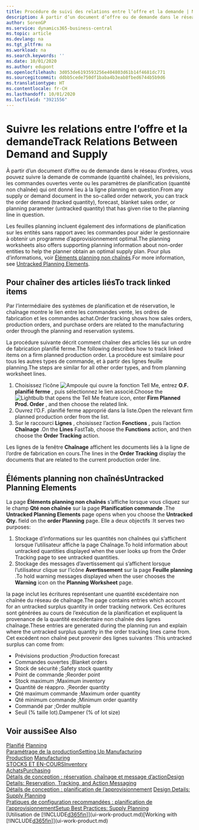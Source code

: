 ```yaml
---
title: Procédure de suivi des relations entre l’offre et la demande | Microsoft Docs
description: À partir d’un document d’offre ou de demande dans le réseau d’ordres, vous pouvez suivre la demande de commande (quantité chaînée), les prévisions, les commandes ouvertes vente ou les paramètres de planification (quantité non chaînée) qui ont donné lieu à la ligne planning en question.
author: SorenGP
ms.service: dynamics365-business-central
ms.topic: article
ms.devlang: na
ms.tgt_pltfrm: na
ms.workload: na
ms.search.keywords: ''
ms.date: 10/01/2020
ms.author: edupont
ms.openlocfilehash: 3d053de6193593256e404803d61b14f4681dc771
ms.sourcegitcommit: ddbb5cede750df1baba4b3eab8fbed6744b5b9d6
ms.translationtype: HT
ms.contentlocale: fr-CH
ms.lasthandoff: 10/01/2020
ms.locfileid: "3921556"
---
```

# <a name="track-relations-between-demand-and-supply"></a><span data-ttu-id="5a9b3-103">Suivre les relations entre l’offre et la demande</span><span class="sxs-lookup"><span data-stu-id="5a9b3-103">Track Relations Between Demand and Supply</span></span>
<span data-ttu-id="5a9b3-104">À partir d’un document d’offre ou de demande dans le réseau d’ordres, vous pouvez suivre la demande de commande (quantité chaînée), les prévisions, les commandes ouvertes vente ou les paramètres de planification (quantité non chaînée) qui ont donné lieu à la ligne planning en question.</span><span class="sxs-lookup"><span data-stu-id="5a9b3-104">From any supply or demand document in the so-called order network, you can track the order demand (tracked quantity), forecast, blanket sales order, or planning parameter (untracked quantity) that has given rise to the planning line in question.</span></span>

<span data-ttu-id="5a9b3-105">Les feuilles planning incluent également des informations de planification sur les entités sans rapport avec les commandes pour aider le gestionnaire à obtenir un programme d’approvisionnement optimal.</span><span class="sxs-lookup"><span data-stu-id="5a9b3-105">The planning worksheets also offers supporting planning information about non-order entities to help the planner obtain an optimal supply plan.</span></span> <span data-ttu-id="5a9b3-106">Pour plus d’informations, voir [Éléments planning non chaînés](production-how-track-demand-supply.md#untracked-planning-elements).</span><span class="sxs-lookup"><span data-stu-id="5a9b3-106">For more information, see [Untracked Planning Elements](production-how-track-demand-supply.md#untracked-planning-elements).</span></span>

## <a name="to-track-linked-items"></a><span data-ttu-id="5a9b3-107">Pour chaîner des articles liés</span><span class="sxs-lookup"><span data-stu-id="5a9b3-107">To track linked items</span></span>
<span data-ttu-id="5a9b3-108">Par l’intermédiaire des systèmes de planification et de réservation, le chaînage montre le lien entre les commandes vente, les ordres de fabrication et les commandes achat.</span><span class="sxs-lookup"><span data-stu-id="5a9b3-108">Order tracking shows how sales orders, production orders, and purchase orders are related to the manufacturing order through the planning and reservation systems.</span></span>

<span data-ttu-id="5a9b3-109">La procédure suivante décrit comment chaîner des articles liés sur un ordre de fabrication planifié ferme.</span><span class="sxs-lookup"><span data-stu-id="5a9b3-109">The following describes how to track linked items on a firm planned production order.</span></span> <span data-ttu-id="5a9b3-110">La procédure est similaire pour tous les autres types de commande, et à partir des lignes feuille planning.</span><span class="sxs-lookup"><span data-stu-id="5a9b3-110">The steps are similar for all other order types, and from planning worksheet lines.</span></span>

1. <span data-ttu-id="5a9b3-111">Choisissez l’icône ![Ampoule qui ouvre la fonction Tell Me](media/ui-search/search_small.png "Dites-moi ce que vous voulez faire"), entrez **O.F. planifié ferme** , puis sélectionnez le lien associé.</span><span class="sxs-lookup"><span data-stu-id="5a9b3-111">Choose the ![Lightbulb that opens the Tell Me feature](media/ui-search/search_small.png "Tell me what you want to do") icon, enter **Firm Planned Prod. Order** , and then choose the related link.</span></span>
2. <span data-ttu-id="5a9b3-112">Ouvrez l’O.F. planifié ferme approprié dans la liste.</span><span class="sxs-lookup"><span data-stu-id="5a9b3-112">Open the relevant firm planned production order from the list.</span></span>
3. <span data-ttu-id="5a9b3-113">Sur le raccourci **Lignes** , choisissez l’action **Fonctions** , puis l’action **Chaînage** .</span><span class="sxs-lookup"><span data-stu-id="5a9b3-113">On the **Lines** FastTab, choose the **Functions** action, and then choose the **Order Tracking** action.</span></span>

<span data-ttu-id="5a9b3-114">Les lignes de la fenêtre **Chaînage** affichent les documents liés à la ligne de l’ordre de fabrication en cours.</span><span class="sxs-lookup"><span data-stu-id="5a9b3-114">The lines in the **Order Tracking** display the documents that are related to the current production order line.</span></span>

## <a name="untracked-planning-elements"></a><span data-ttu-id="5a9b3-115">Éléments planning non chaînés</span><span class="sxs-lookup"><span data-stu-id="5a9b3-115">Untracked Planning Elements</span></span>
<span data-ttu-id="5a9b3-116">La page **Éléments planning non chaînés** s’affiche lorsque vous cliquez sur le champ **Qté non chaînée** sur la page **Planification commande** .</span><span class="sxs-lookup"><span data-stu-id="5a9b3-116">The **Untracked Planning Elements** page opens when you choose the **Untracked Qty.** field on the **order Planning** page.</span></span> <span data-ttu-id="5a9b3-117">Elle a deux objectifs :</span><span class="sxs-lookup"><span data-stu-id="5a9b3-117">It serves two purposes:</span></span>

1. <span data-ttu-id="5a9b3-118">Stockage d’informations sur les quantités non chaînées qui s’affichent lorsque l’utilisateur affiche la page Chaînage.</span><span class="sxs-lookup"><span data-stu-id="5a9b3-118">To hold information about untracked quantities displayed when the user looks up from the Order Tracking page to see untracked quantities.</span></span>
2. <span data-ttu-id="5a9b3-119">Stockage des messages d’avertissement qui s’affichent lorsque l’utilisateur clique sur l’icône **Avertissement** sur la page **Feuille planning** .</span><span class="sxs-lookup"><span data-stu-id="5a9b3-119">To hold warning messages displayed when the user chooses the **Warning** icon on the **Planning Worksheet** page.</span></span>

<span data-ttu-id="5a9b3-120">la page inclut les écritures représentant une quantité excédentaire non chaînée du réseau de chaînage.</span><span class="sxs-lookup"><span data-stu-id="5a9b3-120">The page contains entries which account for an untracked surplus quantity in order tracking network.</span></span> <span data-ttu-id="5a9b3-121">Ces écritures sont générées au cours de l’exécution de la planification et expliquent la provenance de la quantité excédentaire non chaînée des lignes chaînage.</span><span class="sxs-lookup"><span data-stu-id="5a9b3-121">These entries are generated during the planning run and explain where the untracked surplus quantity in the order tracking lines came from.</span></span> <span data-ttu-id="5a9b3-122">Cet excédent non chaîné peut provenir des lignes suivantes :</span><span class="sxs-lookup"><span data-stu-id="5a9b3-122">This untracked surplus can come from:</span></span>

- <span data-ttu-id="5a9b3-123">Prévisions production ;</span><span class="sxs-lookup"><span data-stu-id="5a9b3-123">Production forecast</span></span>
- <span data-ttu-id="5a9b3-124">Commandes ouvertes ;</span><span class="sxs-lookup"><span data-stu-id="5a9b3-124">Blanket orders</span></span>
- <span data-ttu-id="5a9b3-125">Stock de sécurité ;</span><span class="sxs-lookup"><span data-stu-id="5a9b3-125">Safety stock quantity</span></span>
- <span data-ttu-id="5a9b3-126">Point de commande ;</span><span class="sxs-lookup"><span data-stu-id="5a9b3-126">Reorder point</span></span>
- <span data-ttu-id="5a9b3-127">Stock maximum ;</span><span class="sxs-lookup"><span data-stu-id="5a9b3-127">Maximum inventory</span></span>
- <span data-ttu-id="5a9b3-128">Quantité de réappro. ;</span><span class="sxs-lookup"><span data-stu-id="5a9b3-128">Reorder quantity</span></span>
- <span data-ttu-id="5a9b3-129">Qté maximum commande ;</span><span class="sxs-lookup"><span data-stu-id="5a9b3-129">Maximum order quantity</span></span>
- <span data-ttu-id="5a9b3-130">Qté minimum commande ;</span><span class="sxs-lookup"><span data-stu-id="5a9b3-130">Minimum order quantity</span></span>
- <span data-ttu-id="5a9b3-131">Commandé par ;</span><span class="sxs-lookup"><span data-stu-id="5a9b3-131">Order multiple</span></span>
- <span data-ttu-id="5a9b3-132">Seuil (% taille lot).</span><span class="sxs-lookup"><span data-stu-id="5a9b3-132">Dampener (% of lot size)</span></span>

## <a name="see-also"></a><span data-ttu-id="5a9b3-133">Voir aussi</span><span class="sxs-lookup"><span data-stu-id="5a9b3-133">See Also</span></span>  
<span data-ttu-id="5a9b3-134">[Planifié](production-planning.md) </span><span class="sxs-lookup"><span data-stu-id="5a9b3-134">[Planning](production-planning.md) </span></span>  
[<span data-ttu-id="5a9b3-135">Paramétrage de la production</span><span class="sxs-lookup"><span data-stu-id="5a9b3-135">Setting Up Manufacturing</span></span>](production-configure-production-processes.md)  
<span data-ttu-id="5a9b3-136">[Production](production-manage-manufacturing.md)  </span><span class="sxs-lookup"><span data-stu-id="5a9b3-136">[Manufacturing](production-manage-manufacturing.md)  </span></span>  
[<span data-ttu-id="5a9b3-137">STOCKS ET EN-COURS</span><span class="sxs-lookup"><span data-stu-id="5a9b3-137">Inventory</span></span>](inventory-manage-inventory.md)  
[<span data-ttu-id="5a9b3-138">Achats</span><span class="sxs-lookup"><span data-stu-id="5a9b3-138">Purchasing</span></span>](purchasing-manage-purchasing.md)  
[<span data-ttu-id="5a9b3-139">Détails de conception : réservation, chaînage et message d’action</span><span class="sxs-lookup"><span data-stu-id="5a9b3-139">Design Details: Reservation, Tracking, and Action Messaging</span></span>](design-details-reservation-order-tracking-and-action-messaging.md)  
<span data-ttu-id="5a9b3-140">[Détails de conception : planification de l’approvisionnement](design-details-supply-planning.md) </span><span class="sxs-lookup"><span data-stu-id="5a9b3-140">[Design Details: Supply Planning](design-details-supply-planning.md) </span></span>  
[<span data-ttu-id="5a9b3-141">Pratiques de configuration recommandées : planification de l’approvisionnement</span><span class="sxs-lookup"><span data-stu-id="5a9b3-141">Setup Best Practices: Supply Planning</span></span>](setup-best-practices-supply-planning.md)  
<span data-ttu-id="5a9b3-142">[Utilisation de [!INCLUDE[d365fin](includes/d365fin_md.md)]](ui-work-product.md)</span><span class="sxs-lookup"><span data-stu-id="5a9b3-142">[Working with [!INCLUDE[d365fin](includes/d365fin_md.md)]](ui-work-product.md)</span></span>

